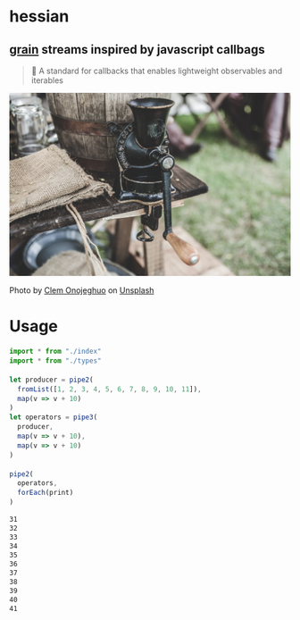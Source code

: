 # hessian

## [grain](https://grain-lang.org/) streams inspired by javascript callbags

> 🌾 A standard for callbacks that enables lightweight observables and iterables

![](./banner.jpg)

Photo by <a href="https://unsplash.com/@clemono?utm_source=unsplash&utm_medium=referral&utm_content=creditCopyText">Clem Onojeghuo</a> on <a href="https://unsplash.com/photos/Nd93qsjX71k?utm_source=unsplash&utm_medium=referral&utm_content=creditCopyText">Unsplash</a>

# Usage

```javascript
import * from "./index"
import * from "./types"

let producer = pipe2(
  fromList([1, 2, 3, 4, 5, 6, 7, 8, 9, 10, 11]),
  map(v => v + 10)
)
let operators = pipe3(
  producer, 
  map(v => v + 10), 
  map(v => v + 10)
)

pipe2(
  operators, 
  forEach(print)
)
```

```shell
31
32
33
34
35
36
37
38
39
40
41
```
